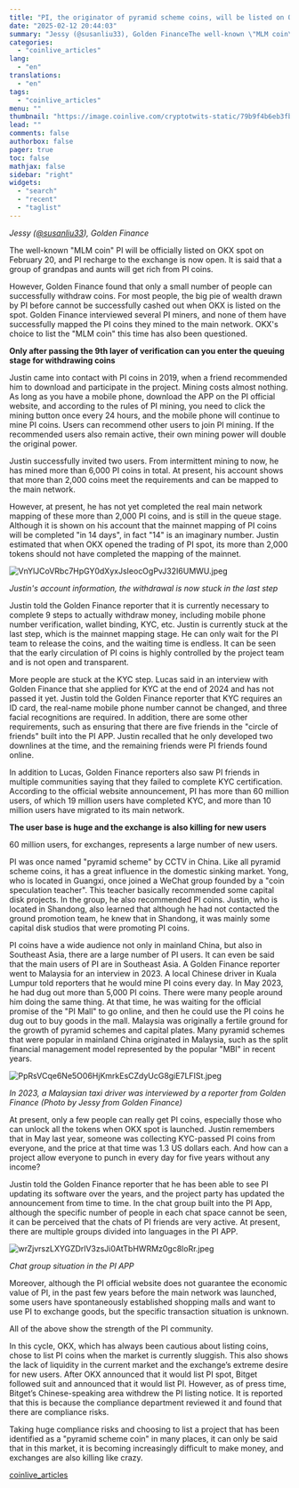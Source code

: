 ```yaml
---
title: "PI, the originator of pyramid scheme coins, will be listed on OKX, but only a few users can successfully withdraw coins"
date: "2025-02-12 20:44:03"
summary: "Jessy (@susanliu33), Golden FinanceThe well-known \"MLM coin\" PI will be officially listed on OKX spot on February 20, and PI recharge to the exchange is now open. It is said that a group of grandpas and aunts will get rich from PI coins. However, Golden Finance found that only a..."
categories:
  - "coinlive_articles"
lang:
  - "en"
translations:
  - "en"
tags:
  - "coinlive_articles"
menu: ""
thumbnail: "https://image.coinlive.com/cryptotwits-static/79b9f4b6eb3fbd7eb465314562c35597.jpg"
lead: ""
comments: false
authorbox: false
pager: true
toc: false
mathjax: false
sidebar: "right"
widgets:
  - "search"
  - "recent"
  - "taglist"
---
```


*Jessy ([@susanliu33](https://x.com/susanliu33)), Golden Finance*

The well-known "MLM coin" PI will be officially listed on OKX spot on February 20, and PI recharge to the exchange is now open. It is said that a group of grandpas and aunts will get rich from PI coins.

However, Golden Finance found that only a small number of people can successfully withdraw coins. For most people, the big pie of wealth drawn by PI before cannot be successfully cashed out when OKX is listed on the spot. Golden Finance interviewed several PI miners, and none of them have successfully mapped the PI coins they mined to the main network. OKX's choice to list the "MLM coin" this time has also been questioned.

**Only after passing the 9th layer of verification can you enter the queuing stage for withdrawing coins**

Justin came into contact with PI coins in 2019, when a friend recommended him to download and participate in the project. Mining costs almost nothing. As long as you have a mobile phone, download the APP on the PI official website, and according to the rules of PI mining, you need to click the mining button once every 24 hours, and the mobile phone will continue to mine PI coins. Users can recommend other users to join PI mining. If the recommended users also remain active, their own mining power will double the original power.

Justin successfully invited two users. From intermittent mining to now, he has mined more than 6,000 PI coins in total. At present, his account shows that more than 2,000 coins meet the requirements and can be mapped to the main network.

However, at present, he has not yet completed the real main network mapping of these more than 2,000 PI coins, and is still in the queue stage. Although it is shown on his account that the mainnet mapping of PI coins will be completed "in 14 days", in fact "14" is an imaginary number. Justin estimated that when OKX opened the trading of PI spot, its more than 2,000 tokens should not have completed the mapping of the mainnet.

![VnYlJCoVRbc7HpGY0dXyxJsIeocOgPvJ32I6UMWU.jpeg](https://img.jinse.cn/7348584_watermarknone.png "7348584")

*Justin's account information, the withdrawal is now stuck in the last step*

Justin told the Golden Finance reporter that it is currently necessary to complete 9 steps to actually withdraw money, including mobile phone number verification, wallet binding, KYC, etc. Justin is currently stuck at the last step, which is the mainnet mapping stage. He can only wait for the PI team to release the coins, and the waiting time is endless. It can be seen that the early circulation of PI coins is highly controlled by the project team and is not open and transparent.

More people are stuck at the KYC step. Lucas said in an interview with Golden Finance that she applied for KYC at the end of 2024 and has not passed it yet. Justin told the Golden Finance reporter that KYC requires an ID card, the real-name mobile phone number cannot be changed, and three facial recognitions are required. In addition, there are some other requirements, such as ensuring that there are five friends in the "circle of friends" built into the PI APP. Justin recalled that he only developed two downlines at the time, and the remaining friends were PI friends found online.

In addition to Lucas, Golden Finance reporters also saw PI friends in multiple communities saying that they failed to complete KYC certification. According to the official website announcement, PI has more than 60 million users, of which 19 million users have completed KYC, and more than 10 million users have migrated to its main network.

**The user base is huge and the exchange is also killing for new users**

60 million users, for exchanges, represents a large number of new users.

PI was once named "pyramid scheme" by CCTV in China. Like all pyramid scheme coins, it has a great influence in the domestic sinking market. Yong, who is located in Guangxi, once joined a WeChat group founded by a "coin speculation teacher". This teacher basically recommended some capital disk projects. In the group, he also recommended PI coins. Justin, who is located in Shandong, also learned that although he had not contacted the ground promotion team, he knew that in Shandong, it was mainly some capital disk studios that were promoting PI coins.

PI coins have a wide audience not only in mainland China, but also in Southeast Asia, there are a large number of PI users. It can even be said that the main users of PI are in Southeast Asia. A Golden Finance reporter went to Malaysia for an interview in 2023. A local Chinese driver in Kuala Lumpur told reporters that he would mine PI coins every day. In May 2023, he had dug out more than 5,000 PI coins. There were many people around him doing the same thing. At that time, he was waiting for the official promise of the "PI Mall" to go online, and then he could use the PI coins he dug out to buy goods in the mall. Malaysia was originally a fertile ground for the growth of pyramid schemes and capital plates. Many pyramid schemes that were popular in mainland China originated in Malaysia, such as the split financial management model represented by the popular "MBI" in recent years.

![PpRsVCqe6Ne5O06HjKmrkEsCZdyUcG8giE7LFISt.jpeg](https://img.jinse.cn/7348587_watermarknone.png "7348587")

*In 2023, a Malaysian taxi driver was interviewed by a reporter from Golden Finance (Photo by Jessy from Golden Finance)*

At present, only a few people can really get PI coins, especially those who can unlock all the tokens when OKX spot is launched. Justin remembers that in May last year, someone was collecting KYC-passed PI coins from everyone, and the price at that time was 1.3 US dollars each. And how can a project allow everyone to punch in every day for five years without any income?

Justin told the Golden Finance reporter that he has been able to see PI updating its software over the years, and the project party has updated the announcement from time to time. In the chat group built into the PI App, although the specific number of people in each chat space cannot be seen, it can be perceived that the chats of PI friends are very active. At present, there are multiple groups divided into languages ​​in the PI APP.

![wrZjvrszLXYGZDrlV3zsJi0AtTbHWRMz0gc8loRr.jpeg](https://img.jinse.cn/7348586_watermarknone.png "7348586")

*Chat group situation in the PI APP*

Moreover, although the PI official website does not guarantee the economic value of PI, in the past few years before the main network was launched, some users have spontaneously established shopping malls and want to use PI to exchange goods, but the specific transaction situation is unknown.

All of the above show the strength of the PI community.

In this cycle, OKX, which has always been cautious about listing coins, chose to list PI coins when the market is currently sluggish. This also shows the lack of liquidity in the current market and the exchange’s extreme desire for new users. After OKX announced that it would list PI spot, Bitget followed suit and announced that it would list PI. However, as of press time, Bitget’s Chinese-speaking area withdrew the PI listing notice. It is reported that this is because the compliance department reviewed it and found that there are compliance risks.

Taking huge compliance risks and choosing to list a project that has been identified as a "pyramid scheme coin" in many places, it can only be said that in this market, it is becoming increasingly difficult to make money, and exchanges are also killing like crazy.

[coinlive_articles](https://www.coinlive.com/news/pi-the-originator-of-pyramid-scheme-coins-will-be-listed)
